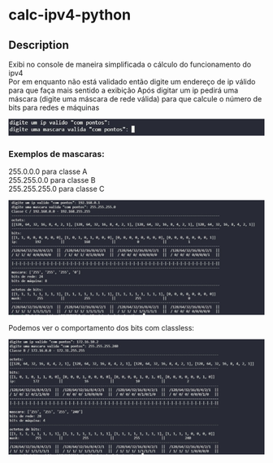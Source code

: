 # calc-ipv4-python

## Description
Exibi no console de maneira simplificada o cálculo do funcionamento do ipv4 <br>
Por em enquanto não está validado então digite um endereço de ip válido para que faça mais sentido a exibição
Após digitar um ip pedirá uma máscara (digite uma máscara de rede válida) para que calcule o número de bits para redes e máquinas

<img src = "img/console.jpg" />

### Exemplos de mascaras: <br>
255.0.0.0 para classe A <br>
255.255.0.0 para classe B <br>
255.255.255.0 para classe C <br>

<img src = "img/calc-ipv4_class.jpg" />

Podemos ver o comportamento dos bits com classless:


<img src = "img/calc-ipv4_classless.jpg" />
